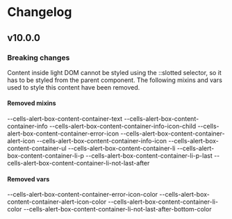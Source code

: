 # Changelog

## v10.0.0

### Breaking changes

Content inside light DOM cannot be styled using the ::slotted selector, so it has to be styled from the parent component. The following mixins and vars used to style this content have been removed.

#### Removed mixins

--cells-alert-box-content-container-text
--cells-alert-box-content-container-info
--cells-alert-box-content-container-info-icon-child
--cells-alert-box-content-container-error-icon
--cells-alert-box-content-container-alert-icon
--cells-alert-box-content-container-info-icon
--cells-alert-box-content-container-ul
--cells-alert-box-content-container-li
--cells-alert-box-content-container-li-p
--cells-alert-box-content-container-li-p-last
--cells-alert-box-content-container-li-not-last-after

#### Removed vars

--cells-alert-box-content-container-error-icon-color
--cells-alert-box-content-container-alert-icon-color
--cells-alert-box-content-container-li-color
--cells-alert-box-content-container-li-not-last-after-bottom-color
